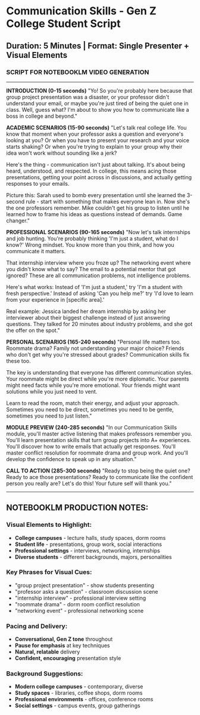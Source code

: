 # Communication Skills - Gen Z College Student Script

## Duration: 5 Minutes | Format: Single Presenter + Visual Elements

### SCRIPT FOR NOTEBOOKLM VIDEO GENERATION

---

**INTRODUCTION (0-15 seconds)**
"Yo! So you're probably here because that group project presentation was a disaster, or your professor didn't understand your email, or maybe you're just tired of being the quiet one in class. Well, guess what? I'm about to show you how to communicate like a boss in college and beyond."

**ACADEMIC SCENARIOS (15-90 seconds)**
"Let's talk real college life. You know that moment when your professor asks a question and everyone's looking at you? Or when you have to present your research and your voice starts shaking? Or when you're trying to explain to your group why their idea won't work without sounding like a jerk?

Here's the thing - communication isn't just about talking. It's about being heard, understood, and respected. In college, this means acing those presentations, getting your point across in discussions, and actually getting responses to your emails. 

Picture this: Sarah used to bomb every presentation until she learned the 3-second rule - start with something that makes everyone lean in. Now she's the one professors remember. Mike couldn't get his group to listen until he learned how to frame his ideas as questions instead of demands. Game changer."

**PROFESSIONAL SCENARIOS (90-165 seconds)**
"Now let's talk internships and job hunting. You're probably thinking 'I'm just a student, what do I know?' Wrong mindset. You know more than you think, and how you communicate it matters.

That internship interview where you froze up? The networking event where you didn't know what to say? The email to a potential mentor that got ignored? These are all communication problems, not intelligence problems.

Here's what works: Instead of 'I'm just a student,' try 'I'm a student with fresh perspective.' Instead of asking 'Can you help me?' try 'I'd love to learn from your experience in [specific area].' 

Real example: Jessica landed her dream internship by asking her interviewer about their biggest challenge instead of just answering questions. They talked for 20 minutes about industry problems, and she got the offer on the spot."

**PERSONAL SCENARIOS (165-240 seconds)**
"Personal life matters too. Roommate drama? Family not understanding your major choice? Friends who don't get why you're stressed about grades? Communication skills fix these too.

The key is understanding that everyone has different communication styles. Your roommate might be direct while you're more diplomatic. Your parents might need facts while you're more emotional. Your friends might want solutions while you just need to vent.

Learn to read the room, match their energy, and adjust your approach. Sometimes you need to be direct, sometimes you need to be gentle, sometimes you need to just listen."

**MODULE PREVIEW (240-285 seconds)**
"In our Communication Skills module, you'll master active listening that makes professors remember you. You'll learn presentation skills that turn group projects into A+ experiences. You'll discover how to write emails that actually get responses. You'll master conflict resolution for roommate drama and group work. And you'll develop the confidence to speak up in any situation."

**CALL TO ACTION (285-300 seconds)**
"Ready to stop being the quiet one? Ready to ace those presentations? Ready to communicate like the confident person you really are? Let's do this! Your future self will thank you."

---

## NOTEBOOKLM PRODUCTION NOTES:

### Visual Elements to Highlight:
- **College campuses** - lecture halls, study spaces, dorm rooms
- **Student life** - presentations, group work, social interactions
- **Professional settings** - interviews, networking, internships
- **Diverse students** - different backgrounds, majors, personalities

### Key Phrases for Visual Cues:
- "group project presentation" - show students presenting
- "professor asks a question" - classroom discussion scene
- "internship interview" - professional interview setting
- "roommate drama" - dorm room conflict resolution
- "networking event" - professional networking scene

### Pacing and Delivery:
- **Conversational, Gen Z tone** throughout
- **Pause for emphasis** at key techniques
- **Natural, relatable** delivery
- **Confident, encouraging** presentation style

### Background Suggestions:
- **Modern college campuses** - contemporary, diverse
- **Study spaces** - libraries, coffee shops, dorm rooms
- **Professional environments** - offices, conference rooms
- **Social settings** - campus events, group gatherings




